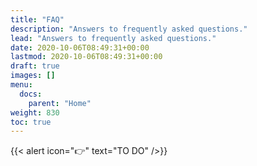 ```yaml
---
title: "FAQ"
description: "Answers to frequently asked questions."
lead: "Answers to frequently asked questions."
date: 2020-10-06T08:49:31+00:00
lastmod: 2020-10-06T08:49:31+00:00
draft: true
images: []
menu:
  docs:
    parent: "Home"
weight: 830
toc: true
---
```


{{< alert icon="👉" text="TO DO" />}}
